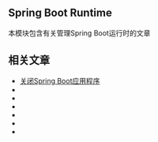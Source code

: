 ## Spring Boot Runtime

本模块包含有关管理Spring Boot运行时的文章

## 相关文章

+ [关闭Spring Boot应用程序](docs/关闭SpringBoot应用程序.md)
+ []()
+ []()
+ []()
+ []()
+ []()
+ []()